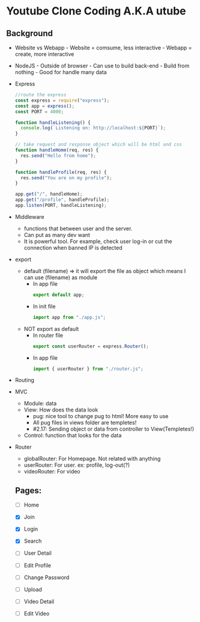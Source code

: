 # Youtube Clone Coding A.K.A utube

## Background

- Website vs Webapp - Website = comsume, less interactive - Webapp = create, more interactive

- NodeJS - Outside of browser - Can use to build back-end - Build from nothing - Good for handle many data

- Express

  ```ts
  //route the express
  const express = require("express");
  const app = express();
  const PORT = 4000;

  function handleListening() {
    console.log(`Listening on: http://localhost:${PORT}`);
  }

  // take request and response object which will be html and css
  function handleHome(req, res) {
    res.send("Hello from home");
  }

  function handleProfile(req, res) {
    res.send("You are on my profile");
  }

  app.get("/", handleHome);
  app.get("/profile", handleProfile);
  app.listen(PORT, handleListening);
  ```

- Middleware

  - functions that between user and the server.
  - Can put as many dev want
  - It is powerful tool. For example, check user log-in or cut the connection when banned IP is detected

- export

  - default (filename) => it will export the file as object which means I can use (filename) as module
    - In app file
      ```ts
      export default app;
      ```
    - In init file
      ```ts
      import app from "./app.js";
      ```
  - NOT export as default
    - In router file
      ```ts
      export const userRouter = express.Router();
      ```
    - In app file
      ```ts
      import { userRouter } from "./router.js";
      ```

- Routing

- MVC

  - Module: data
  - View: How does the data look
    - pug: nice tool to change pug to html! More easy to use
    - All pug files in views folder are templetes!
    - #2.17: Sending object or data from controller to View(Templetes!)
  - Control: function that looks for the data

- Router
  - globalRouter: For Homepage. Not related with anything
  - userRouter: For user. ex: profile, log-out(?)
  - videoRouter: For video

  ## Pages:
    - [ ] Home
    - [x] Join
    - [x] Login
    - [x] Search
    - [ ] User Detail
    - [ ] Edit Profile
    - [ ] Change Password
    - [ ] Upload
    - [ ] Video Detail
    - [ ] Edit Video

